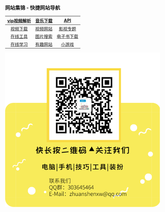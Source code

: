 ### 网站集锦 - 快捷网站导航

| [vip视频解析](https://mubu.com/doc/BrMpSHocM0) |         [音乐下载](https://mubu.com/doc/8AIR88FMLw)          |            [API](https://mubu.com/doc/o9ZxdySM50)            |
| :--------------------------------------------: | :----------------------------------------------------------: | :----------------------------------------------------------: |
|  [视频下载](https://mubu.com/doc/udVQT_b690)   | [视频网站](https://note.youdao.com/ynoteshare1/index.html?id=498dc1badce80fed6a6958f3e0f8410b) | [影视专题](https://note.youdao.com/ynoteshare1/index.html?id=f81d7a10073c158639ab715864c2b17f&type=note) |
|  [在线工具](https://mubu.com/doc/pG5h6wzqB0)   |         [图片搜索](https://mubu.com/doc/hX_CextR_0)          |        [电子书下载](https://mubu.com/doc/6RPCnU3IPg)         |
|  [在线学习](https://mubu.com/doc/rXcdGuo7N0)   |         [有趣网站](https://mubu.com/doc/bi1vBS5IPw)          |          [小游戏](https://mubu.com/doc/nu-kvAx9D0)           |

![微信公众号](wx.png)
